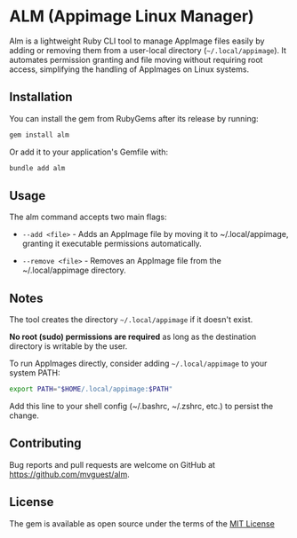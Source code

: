 # ALM (Appimage Linux Manager)

Alm is a lightweight Ruby CLI tool to manage AppImage files easily by adding or removing them from a user-local directory (`~/.local/appimage`). It automates permission granting and file moving without requiring root access, simplifying the handling of AppImages on Linux systems.

## Installation

You can install the gem from RubyGems after its release by running:

```bash
gem install alm
```

Or add it to your application's Gemfile with:

```bash
bundle add alm
```

## Usage

The alm command accepts two main flags:

- ``--add <file>`` - Adds an AppImage file by moving it to ~/.local/appimage, granting it executable permissions automatically.

- ``--remove <file>`` - Removes an AppImage file from the ~/.local/appimage directory.

## Notes

The tool creates the directory ``~/.local/appimage`` if it doesn't exist.

**No root (sudo) permissions are required** as long as the destination directory is writable by the user.

To run AppImages directly, consider adding ``~/.local/appimage`` to your system PATH:

```bash
export PATH="$HOME/.local/appimage:$PATH"
```

Add this line to your shell config (~/.bashrc, ~/.zshrc, etc.) to persist the change.

## Contributing

Bug reports and pull requests are welcome on GitHub at https://github.com/mvguest/alm.

## License

The gem is available as open source under the terms of the [MIT License](https://opensource.org/licenses/MIT)
